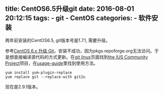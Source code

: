 title: CentOS6.5升级git
date: 2016-08-01 20:12:15
tags:
    - git
    - CentOS
categories:
    - 软件安装
---
两年前安装的CentOS6.5, git版本号是1.7.1, 需要升级。

参考[CentOS 6.x 升级 Git](https://segmentfault.com/a/1190000002729908)，安装不成功，因为pkgs.repoforge.org无法访问。于是想直接编译源代码的方式更新。在[git linux](https://git-scm.com/download/linux)页面找到[the IUS Community Project](https://ius.io/)项目，在[usage-guide](https://ius.io/Usage/#usage-guide)里找到使用方法。
```
yum install yum-plugin-replace
yum replace git --replace-with git2u
```
现在是2.9.1版本。
